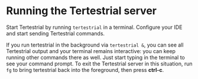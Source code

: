 # Running the Tertestrial server

Start Tertestrial by running `tertestrial` in a terminal. Configure your IDE and
start sending Tertestrial commands.

If you run tertestrial in the background via `tertestrial &`, you can see all
Tertestrial output and your terminal remains interactive: you can keep running
other commands there as well. Just start typing in the terminal to see your
command prompt. To exit the Tertestrial server in this situation, run `fg` to
bring tertestrial back into the foreground, then press **ctrl-c**.
